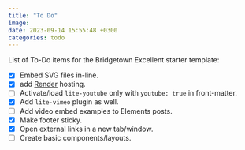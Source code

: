 ```yaml
---
title: "To Do"
image:
date: 2023-09-14 15:55:48 +0300
categories: todo
---
```


List of To-Do items for the Bridgetown Excellent starter template:

- [x] Embed SVG files in-line.
- [x] add [Render](https://render.com/) hosting.
- [ ] Activate/load `lite-youtube` only with `youtube: true` in front-matter.
- [x] Add `lite-vimeo` plugin as well.
- [ ] Add video embed examples to Elements posts.
- [x] Make footer sticky.
- [x] Open external links in a new tab/window.
- [ ] Create basic components/layouts.
